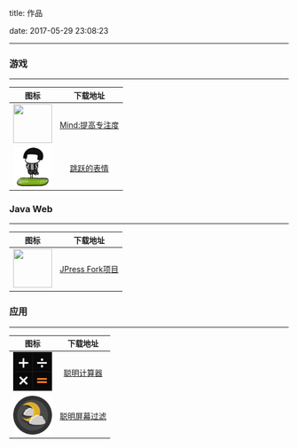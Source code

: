 ﻿title: 作品

date: 2017-05-29 23:08:23

---

### 游戏
***
| 图标| 下载地址|
| ------------- |:-------------:|
| <img src="http://image.coolapk.com/apk_logo/2017/0622/app_launcher-for-146583-o_1bj7282gq7he1om9mp61go2mq-uid-843989.png" width=70 height=70/>    | [Mind:提高专注度](http://www.coolapk.com/apk/com.w.schulte) |
| <img src="https://raw.githubusercontent.com/FangWW/makedown_demo/master/img/face_jump.png" width=70 height=70/>    | [跳跃的表情](http://www.coolapk.com/game/com.w.jump) |


### Java Web
***
|图标 | 下载地址|
| ------------- |:-------------:|
| <img src="https://raw.githubusercontent.com/FangWW/jpress-project/master/jpress/jpress-web-template-ui3/src/main/webapp/templates/ui3/images/coming-soon3.png" width=70 height=70/>    | [JPress Fork项目](https://github.com/FangWW/jpress-project) |


### 应用
***
|图标| 下载地址|
| ------------- |:-------------:|
| <img src="https://raw.githubusercontent.com/FangWW/makedown_demo/master/img/calculator.png" width=70 height=70/>   | [聪明计算器](http://www.coolapk.com/game/com.w.cal) |
| <img src="https://raw.githubusercontent.com/FangWW/makedown_demo/master/img/screenFilter.png" width=70 height=70/>  | [ 聪明屏幕过滤](http://www.coolapk.com/game/com.w.screen_f) |
